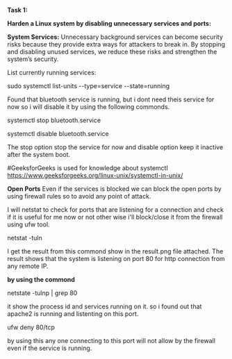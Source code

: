 ﻿**Task 1:**

**Harden a Linux system by disabling unnecessary services and ports:**

**System Services:**
Unnecessary background services can become security risks because they provide extra ways for attackers to break in. By stopping and disabling unused services, we reduce these risks and strengthen the system’s security.

List currently running services:

sudo systemctl list-units --type=service --state=running

Found that bluetooth service is running, but i dont need theis service for now so i will disable it by using the following commonds.

systemctl stop bluetooth.service


systemctl disable bluetooth.service

The stop option stop the service for now and disable option keep it inactive after the system boot.

#GeeksforGeeks is used for knowledge about systemctl
https://www.geeksforgeeks.org/linux-unix/systemctl-in-unix/

**Open Ports**
Even if the services is blocked we can block the open ports by using firewall rules so to avoid any point of attack.

I will netstat to check for ports that are listening for a connection and check if it is useful for me now or not other wise i'll block/close it from the firewall using ufw tool.

netstat -tuln

I get the result from this commond show in the result.png file attached. The result shows that the system is listening on port 80 for http connection from any remote IP.

**by using the commond**

netstate -tulnp | grep 80

it show the process id and services running on it. so i found out that apache2 is running and listenting on this port.

ufw deny 80/tcp 

by using this any one connecting to this port will not allow by the firewall even if the service is running.



